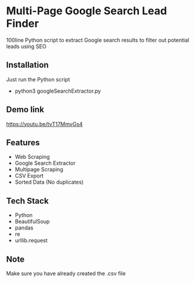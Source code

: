 # Multi-Page Google Search Lead Finder
100line Python script to extract Google search results to filter out potential leads using SEO

## Installation
Just run the Python script
- python3 googleSearchExtractor.py

## Demo link
https://youtu.be/tvT17MmvGs4

## Features

- Web Scraping
- Google Search Extractor
- Multipage Scraping
- CSV Export
- Sorted Data (No duplicates)

## Tech Stack

- Python
- BeautifulSoup
- pandas
- re
- urllib.request

## Note
Make sure you have already created the .csv file
